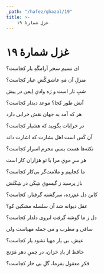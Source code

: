 ```yaml
---
_path: "/hafez/ghazal/19"
title: >-
    غزل شمارهٔ ۱۹
---
```

# غزل شمارهٔ ۱۹

<div class="b" id="bn1"><div class="m1"><p>ای نسیم سحر آرامگَهِ یار کجاست؟</p></div>
<div class="m2"><p>منزلِ آن مَهِ عاشق‌کُشِ عیار کجاست؟</p></div></div>
<div class="b" id="bn2"><div class="m1"><p>شبِ تار است و رَه وادیِ اِیمن در پیش</p></div>
<div class="m2"><p>آتش طور کجا؟ موعد دیدار کجاست؟</p></div></div>
<div class="b" id="bn3"><div class="m1"><p>هر که آمد به جهان نقش خرابی دارد</p></div>
<div class="m2"><p>در خرابات بگویید که هشیار کجاست؟</p></div></div>
<div class="b" id="bn4"><div class="m1"><p>آن کَس است اهل بشارت که اشارت داند</p></div>
<div class="m2"><p>نکته‌ها هست بسی محرم اسرار کجاست؟</p></div></div>
<div class="b" id="bn5"><div class="m1"><p>هر سرِ مویِ مرا با تو هزاران کار است</p></div>
<div class="m2"><p>ما کجاییم و ملامت‌گر بی‌کار کجاست؟</p></div></div>
<div class="b" id="bn6"><div class="m1"><p>باز پرسید ز گیسویِ شِکَن در شِکَنَش</p></div>
<div class="m2"><p>کاین دل غم‌زده، سرگشته گرفتار، کجاست؟</p></div></div>
<div class="b" id="bn7"><div class="m1"><p>عقل دیوانه شد آن سلسله مشکین کو؟</p></div>
<div class="m2"><p>دل ز ما گوشه گرفت ابروی دلدار کجاست؟</p></div></div>
<div class="b" id="bn8"><div class="m1"><p>ساقی و مطرب و می جمله مهیاست ولی</p></div>
<div class="m2"><p>عیش، بی یار مهیا نشود یار کجاست؟</p></div></div>
<div class="b" id="bn9"><div class="m1"><p>حافظ از بادِ خزان، در چمنِ دهر مَرَنج</p></div>
<div class="m2"><p>فکرِ معقول بفرما، گلِ بی خار کجاست؟</p></div></div>
